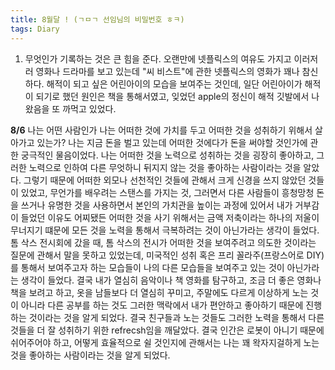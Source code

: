 ```yaml
---
title: 8월달 ! (ㄱㅁㄱ 선임님의 비밀번호 ㅎㅋ) 
tags: Diary
---
```


1. 무엇인가 기록하는 것은 큰 힘을 준다.
오랜만에 넷플릭스의 여유도 가지고 이러저러 영화나 드라마를 보고 있는데 "씨 비스트"에 관한 넷플릭스의 영화가 꽤나 참신하다. 해적이 되고 싶은 어린아이의 모습을 보여주는 것인데, 일단 어린아이가 해적이 되기로 했던 원인은 책을 통해서였고, 잊었던 apple의 정신이 해적 깃발에서 나왔음을 또 까먹고 있었다. 

**8/6**
나는 어떤 사람인가 나는 어떠한 것에 가치를 두고 어떠한 것을 성취하기 위해서 살아가고 있는가? 나는 지금 돈을 벌고 있는데 어떠한 것에다가 돈을 써야할 것인가에 관한 궁극적인 물음이었다. 나는 어떠한 것을 노력으로 성취하는 것을 굉장히 좋아하고, 그러한 노력으로 인하여 다른 무엇하니 뒤지지 않는 것을 좋아하는 사람이라는 것을 알았다. 그렇기 때문에 어떠한 외모나 선천적인 것들에 관해서 크게 신경을 쓰지 않았던 것들이 있었고, 무언가를 배우려는 스탠스를 가지는 것, 그러면서 다른 사람들이 흥청망청 돈을 쓰거나 유명한 것을 사용하면서 본인의 가치관을 높이는 과정에 있어서 내가 거부감이 들었던 이유도 어찌됐든 어떠한 것을 사기 위해서는 금액 저축이라는 하나의 저울이 무너지기 떄문에 모든 것을 노력을 통해서 극복하려는 것이 아닌가라는 생각이 들었다. 톰 삭스 전시회에 갔을 때, 톰 삭스의 전시가 어떠한 것을 보여주려고 의도한 것이라는 질문에 관해서 말을 못하고 있었는데, 미국적인 성취 혹은 프리 꼴라주(프랑스어로 DIY)를 통해서 보여주고자 하는 모습들이 나의 다른 모습들을 보여주고 있는 것이 아닌가라는 생각이 들었다. 결국 내가 열심히 음악이나 책 영화를 탐구하고, 조금 더 좋은 영화나 책을 보려고 하고, 옷을 남들보다 더 열심히 꾸미고, 주말에도 다르게 이상하게 노는 것이 아니라 다른 공부를 하는 것도 그러한 맥락에서 내가 편안하고 좋아하기 때문에 진행하는 것이라는 것을 알게 되었다. 결국 친구들과 노는 것들도 그러한 노력을 통해서 다른 것들을 더 잘 성취하기 위한 refrecsh임을 깨달았다. 결국 인간은 로봇이 아니기 때문에 쉬어주어야 하고, 어떻게 효율적으로 쉴 것인지에 관해서는 나는 꽤 왁자지걸하게 노는 것을 좋아하는 사람이라는 것을 알게 되었다.